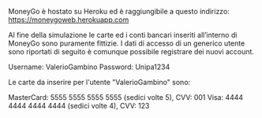 MoneyGo è hostato su Heroku ed è raggiungibile a questo indirizzo: https://moneygoweb.herokuapp.com


Al fine della simulazione le carte ed i conti bancari inseriti all’interno di MoneyGo sono puramente fittizie.
I dati di accesso di un generico utente sono riportati di seguito è comunque possibile registrare dei nuovi account.

Username: ValerioGambino
Password: Unipa1234

Le carte da inserire per l'utente "ValerioGambino" sono:


MasterCard: 5555 5555 5555 5555 (sedici volte 5), CVV: 001
Visa: 4444 4444 4444 4444 (sedici volte 4), CVV: 123

